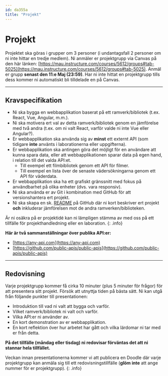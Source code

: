 ```yaml
---
id: da355a
title: "Projekt"
---
```


# Projekt

Projektet ska göras i grupper om 3 personer (i undantagsfall 2 personer om ni inte hittar en tredje medlem). Ni anmäler er projektgrupp via Canvas på den här länken: [https://mau.instructure.com/courses/5612/groups#tab-5025](https://mau.instructure.com/courses/5612/groups#tab-5025). Anmäl er grupp **senast den 11:e Maj (23:59)**. Har ni inte hittat en projektgrupp tills dess kommer ni automatiskt bli tilldelade en på Canvas.

---

## Kravspecifikation

* Ni ska bygga en webbapplikation baserat på ett ramverk/bibliotek (t.ex. React, Vue, Angular, m.m.).
* Ni ska motivera ert val av detta ramverk/bibliotek genom en jämförelse med två andra (t.ex. om ni valt React, varför valde ni inte Vue eller Angular?).
* Er webbapplikation ska använda sig av **minst** ett externt API (som tidigare **inte** använts i laborationerna eller uppgifterna).
* Er webbapplikation ska antingen göra det möjligt för en användare att kunna spara data, eller att webbapplikationen sparar data på egen hand, i relation till det valda API:et.
    * Till exempel ett filmbibliotek genom ett API för filmer.
    * Till exempel en lista över de senaste vädersökningarna genom ett API för väderdata.
* Er webbapplikation ska ha ett grafiskt gränssnitt med fokus på användbarhet på olika enheter (dvs. vara responsiv).
* Ni ska använda er av Git i kombination med GitHub för att versionshantera ert projekt.
* Ni ska skapa en sk. [README](https://mau.instructure.com/courses/5612/groups#tab-5025) på GitHub där ni kort beskriver ert projekt **och** inkluderar jämförelsen mot de andra ramverken/biblioteken.

Är ni osäkra på er projektidé kan ni lämpligen stämma av med oss på ett tillfälle för projekthandledning eller en laboration.
{: .info}

**Här är två sammanställningar över publika API:er:**

* [https://any-api.com](https://any-api.com)
* [https://github.com/public-apis/public-apis](https://github.com/public-apis/public-apis)

---

## Redovisning

Varje projektgrupp kommer få cirka 10 minuter (plus 5 minuter för frågor) för att presentera sitt projekt. Försök att utnyttja tiden på bästa sätt. Ni kan utgå från följande punkter till presentationen:

* Introduktion till vad ni valt att bygga och varför.
* Vilket ramverk/bibliotek ni valt och varför.
* Vilka API:er ni använder av.
* En kort demonstration av er webbapplikation.
* En kort reflektion över hur arbetet har gått och vilka lärdomar ni tar med er från detta.

**På det tillfälle (måndag eller tisdag) ni redovisar förväntas det att ni stannar hela tillfället.**

Veckan innan presentationerna kommer vi att publicera en Doodle där varje projektgrupp kan anmäla sig till ett redovisningstillfälle (**glöm inte** att ange nummer för er projektgrupp).
{: .info}
